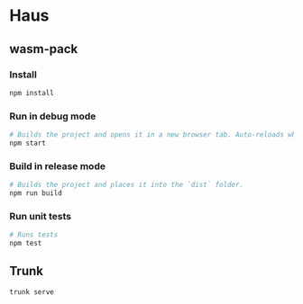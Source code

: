 # Haus

## wasm-pack

### Install

```sh
npm install
```

### Run in debug mode

```sh
# Builds the project and opens it in a new browser tab. Auto-reloads when the project changes.
npm start
```

### Build in release mode

```sh
# Builds the project and places it into the `dist` folder.
npm run build
```

### Run unit tests

```sh
# Runs tests
npm test
```

## Trunk

```sh
trunk serve
```
